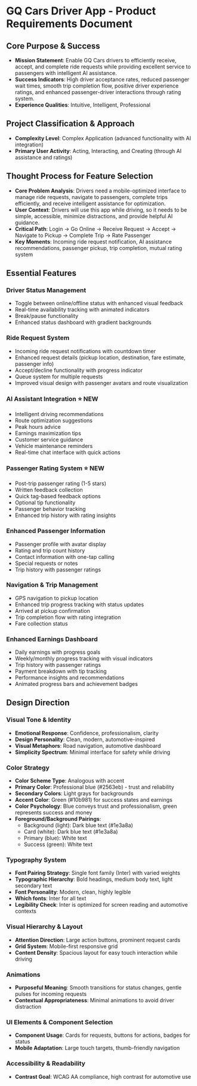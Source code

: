 # GQ Cars Driver App - Product Requirements Document

## Core Purpose & Success
- **Mission Statement**: Enable GQ Cars drivers to efficiently receive, accept, and complete ride requests while providing excellent service to passengers with intelligent AI assistance.
- **Success Indicators**: High driver acceptance rates, reduced passenger wait times, smooth trip completion flow, positive driver experience ratings, and enhanced passenger-driver interactions through rating system.
- **Experience Qualities**: Intuitive, Intelligent, Professional

## Project Classification & Approach
- **Complexity Level**: Complex Application (advanced functionality with AI integration)
- **Primary User Activity**: Acting, Interacting, and Creating (through AI assistance and ratings)

## Thought Process for Feature Selection
- **Core Problem Analysis**: Drivers need a mobile-optimized interface to manage ride requests, navigate to passengers, complete trips efficiently, and receive intelligent assistance for optimization.
- **User Context**: Drivers will use this app while driving, so it needs to be simple, accessible, minimize distractions, and provide helpful AI guidance.
- **Critical Path**: Login → Go Online → Receive Request → Accept → Navigate to Pickup → Complete Trip → Rate Passenger
- **Key Moments**: Incoming ride request notification, AI assistance recommendations, passenger pickup, trip completion, mutual rating system

## Essential Features

### Driver Status Management
- Toggle between online/offline status with enhanced visual feedback
- Real-time availability tracking with animated indicators
- Break/pause functionality
- Enhanced status dashboard with gradient backgrounds

### Ride Request System
- Incoming ride request notifications with countdown timer
- Enhanced request details (pickup location, destination, fare estimate, passenger info)
- Accept/decline functionality with progress indicator
- Queue system for multiple requests
- Improved visual design with passenger avatars and route visualization

### AI Assistant Integration ⭐ NEW
- Intelligent driving recommendations
- Route optimization suggestions
- Peak hours advice
- Earnings maximization tips
- Customer service guidance
- Vehicle maintenance reminders
- Real-time chat interface with quick actions

### Passenger Rating System ⭐ NEW
- Post-trip passenger rating (1-5 stars)
- Written feedback collection
- Quick tag-based feedback options
- Optional tip functionality
- Passenger behavior tracking
- Enhanced trip history with rating insights

### Enhanced Passenger Information
- Passenger profile with avatar display
- Rating and trip count history
- Contact information with one-tap calling
- Special requests or notes
- Trip history with passenger ratings

### Navigation & Trip Management
- GPS navigation to pickup location
- Enhanced trip progress tracking with status updates
- Arrived at pickup confirmation
- Trip completion flow with rating integration
- Fare collection status

### Enhanced Earnings Dashboard
- Daily earnings with progress goals
- Weekly/monthly progress tracking with visual indicators
- Trip history with passenger ratings
- Payment breakdown with tip tracking
- Performance insights and recommendations
- Animated progress bars and achievement badges

## Design Direction

### Visual Tone & Identity
- **Emotional Response**: Confidence, professionalism, clarity
- **Design Personality**: Clean, modern, automotive-inspired
- **Visual Metaphors**: Road navigation, automotive dashboard
- **Simplicity Spectrum**: Minimal interface for safety while driving

### Color Strategy
- **Color Scheme Type**: Analogous with accent
- **Primary Color**: Professional blue (#2563eb) - trust and reliability
- **Secondary Colors**: Light grays for backgrounds
- **Accent Color**: Green (#10b981) for success states and earnings
- **Color Psychology**: Blue conveys trust and professionalism, green represents success and money
- **Foreground/Background Pairings**: 
  - Background (light): Dark blue text (#1e3a8a)
  - Card (white): Dark blue text (#1e3a8a)
  - Primary (blue): White text
  - Success (green): White text

### Typography System
- **Font Pairing Strategy**: Single font family (Inter) with varied weights
- **Typographic Hierarchy**: Bold headings, medium body text, light secondary text
- **Font Personality**: Modern, clean, highly legible
- **Which fonts**: Inter for all text
- **Legibility Check**: Inter is optimized for screen reading and automotive contexts

### Visual Hierarchy & Layout
- **Attention Direction**: Large action buttons, prominent request cards
- **Grid System**: Mobile-first responsive grid
- **Content Density**: Spacious layout for easy touch interaction while driving

### Animations
- **Purposeful Meaning**: Smooth transitions for status changes, gentle pulses for incoming requests
- **Contextual Appropriateness**: Minimal animations to avoid driver distraction

### UI Elements & Component Selection
- **Component Usage**: Cards for requests, buttons for actions, badges for status
- **Mobile Adaptation**: Large touch targets, thumb-friendly navigation

### Accessibility & Readability
- **Contrast Goal**: WCAG AA compliance, high contrast for automotive use